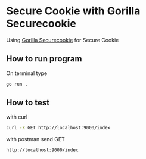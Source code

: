 # Secure Cookie with Gorilla Securecookie

Using [Gorilla Securecookie](https://github.com/gorilla/securecookie") for Secure Cookie

## How to run program

On terminal type 
```sh
go run .
```

## How to test 

with curl

```sh
curl -X GET http://localhost:9000/index
```
with postman send GET


```
http://localhost:9000/index
```

